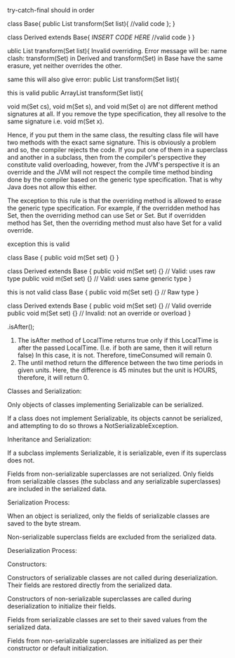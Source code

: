 

try-catch-final should in order




class Base{
  public List<CharSequence> transform(Set<CharSequence> list){
      //valid code
  };
}

class Derived extends Base{
  *INSERT CODE HERE*
      //valid code
   }
}


ublic List<String> transform(Set<String> list){
Invalid overriding. Error message will be:
name clash: transform(Set<String>) in Derived and transform(Set<CharSequence>)
    in Base have the same erasure, yet neither overrides the other.

same this will also give error: public List<Object> transform(Set<CharSequence> list){


this is valid public ArrayList<CharSequence> transform(Set<CharSequence> list){



void m(Set<CharSequence> cs), void m(Set<String> s), and void m(Set<SomeOtherClass> o) are not different method signatures at all. If you remove the type specification, they all resolve to the same signature i.e. void m(Set x).


Hence, if you put them in the same class, the resulting class file will have two methods with the exact same signature. This is obviously a problem and so, the compiler rejects the code. If you put one of them in a superclass and another in a subclass, then from the compiler's perspective they constitute valid overloading, however, from the JVM's perspective it is an override and the JVM will not respect the compile time method binding done by the compiler based on the generic type specification. That is why Java does not allow this either. 


The exception to this rule is that the overriding method is allowed to erase the generic type specification. For example, if the overridden method has Set<Integer>, then the overriding method can use Set or Set<Integer>. But if overridden method has Set, then the overriding method must also have Set for a valid override.


exception this is valid


 class Base {
    public void m(Set<Integer> set) {}
}

class Derived extends Base {
    public void m(Set set) {} // Valid: uses raw type
    public void m(Set<Integer> set) {} // Valid: uses same generic type
}


this is not valid
class Base {
    public void m(Set set) {} // Raw type
}

class Derived extends Base {
    public void m(Set set) {} // Valid override
    public void m(Set<Integer> set) {} // Invalid: not an override or overload
}




<localTime1>.isAfter(<localTime2>);
1. The isAfter method of LocalTime returns true only if this LocalTime is after the passed LocalTime. (I.e. if both are same, then it will return false)
In this case, it is not. Therefore, timeConsumed will remain 0.
2. The until method return the difference between the two time periods in given units. Here, the difference is 45 minutes but the unit is HOURS, therefore, it will return 0.




Classes and Serialization:



Only objects of classes implementing Serializable can be serialized.

If a class does not implement Serializable, its objects cannot be serialized, and attempting to do so throws a NotSerializableException.

Inheritance and Serialization:


If a subclass implements Serializable, it is serializable, even if its superclass does not.

Fields from non-serializable superclasses are not serialized. Only fields from serializable classes (the subclass and any serializable superclasses) are included in the serialized data.

Serialization Process:


When an object is serialized, only the fields of serializable classes are saved to the byte stream.

Non-serializable superclass fields are excluded from the serialized data.

Deserialization Process:


Constructors:


Constructors of serializable classes are not called during deserialization. Their fields are restored directly from the serialized data.

Constructors of non-serializable superclasses are called during deserialization to initialize their fields.

Fields from serializable classes are set to their saved values from the serialized data.

Fields from non-serializable superclasses are initialized as per their constructor or default initialization.




